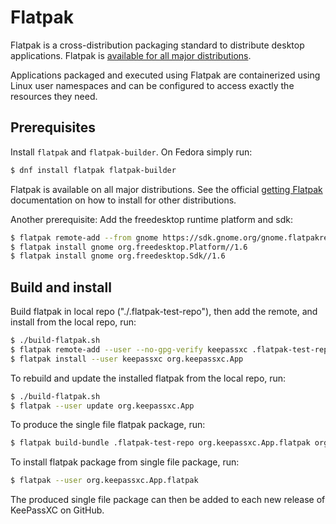 # Flatpak

Flatpak is a cross-distribution packaging standard to distribute desktop applications. Flatpak is [available for all major distributions](http://flatpak.org/getting.html).

Applications packaged and executed using Flatpak are containerized using Linux user namespaces and can be configured to access exactly the resources they need.

## Prerequisites

Install `flatpak` and `flatpak-builder`. On Fedora simply run:

```bash
$ dnf install flatpak flatpak-builder
```

Flatpak is available on all major distributions. See the official [getting Flatpak](http://flatpak.org/getting.html) documentation on how to install for other distributions.

Another prerequisite: Add the freedesktop runtime platform and sdk:

```bash
$ flatpak remote-add --from gnome https://sdk.gnome.org/gnome.flatpakrepo
$ flatpak install gnome org.freedesktop.Platform//1.6
$ flatpak install gnome org.freedesktop.Sdk//1.6
```

## Build and install

Build flatpak in local repo ("./.flatpak-test-repo"), then add the remote, and install from the local repo, run:

```bash
$ ./build-flatpak.sh
$ flatpak remote-add --user --no-gpg-verify keepassxc .flatpak-test-repo
$ flatpak install --user keepassxc org.keepassxc.App
```

To rebuild and update the installed flatpak from the local repo, run:

```bash
$ ./build-flatpak.sh
$ flatpak --user update org.keepassxc.App
```

To produce the single file flatpak package, run:

```bash
$ flatpak build-bundle .flatpak-test-repo org.keepassxc.App.flatpak org.keepassxc.App
```

To install flatpak package from single file package, run:

```bash
$ flatpak --user org.keepassxc.App.flatpak
```

The produced single file package can then be added to each new release of KeePassXC on GitHub.
